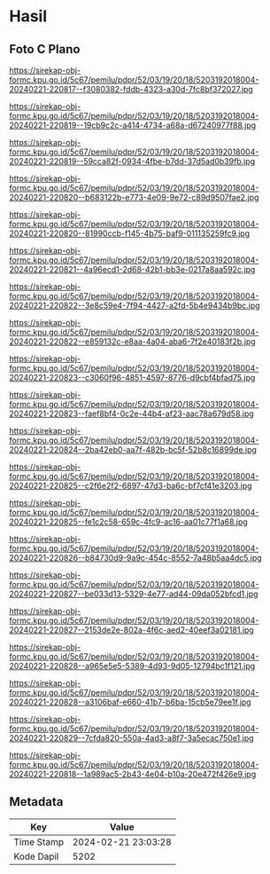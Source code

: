 # Hasil

## Foto C Plano

https://sirekap-obj-formc.kpu.go.id/5c67/pemilu/pdpr/52/03/19/20/18/5203192018004-20240221-220817--f3080382-fddb-4323-a30d-7fc8bf372027.jpg

https://sirekap-obj-formc.kpu.go.id/5c67/pemilu/pdpr/52/03/19/20/18/5203192018004-20240221-220819--19cb9c2c-a414-4734-a68a-d67240977f88.jpg

https://sirekap-obj-formc.kpu.go.id/5c67/pemilu/pdpr/52/03/19/20/18/5203192018004-20240221-220819--59cca82f-0934-4fbe-b7dd-37d5ad0b39fb.jpg

https://sirekap-obj-formc.kpu.go.id/5c67/pemilu/pdpr/52/03/19/20/18/5203192018004-20240221-220820--b683122b-e773-4e09-9e72-c89d9507fae2.jpg

https://sirekap-obj-formc.kpu.go.id/5c67/pemilu/pdpr/52/03/19/20/18/5203192018004-20240221-220820--81990ccb-f145-4b75-baf9-011135259fc9.jpg

https://sirekap-obj-formc.kpu.go.id/5c67/pemilu/pdpr/52/03/19/20/18/5203192018004-20240221-220821--4a96ecd1-2d68-42b1-bb3e-0217a8aa592c.jpg

https://sirekap-obj-formc.kpu.go.id/5c67/pemilu/pdpr/52/03/19/20/18/5203192018004-20240221-220822--3e8c59e4-7f94-4427-a2fd-5b4e9434b9bc.jpg

https://sirekap-obj-formc.kpu.go.id/5c67/pemilu/pdpr/52/03/19/20/18/5203192018004-20240221-220822--e859132c-e8aa-4a04-aba6-7f2e40183f2b.jpg

https://sirekap-obj-formc.kpu.go.id/5c67/pemilu/pdpr/52/03/19/20/18/5203192018004-20240221-220823--c3060f96-4851-4597-8776-d9cbf4bfad75.jpg

https://sirekap-obj-formc.kpu.go.id/5c67/pemilu/pdpr/52/03/19/20/18/5203192018004-20240221-220823--faef8bf4-0c2e-44b4-af23-aac78a679d58.jpg

https://sirekap-obj-formc.kpu.go.id/5c67/pemilu/pdpr/52/03/19/20/18/5203192018004-20240221-220824--2ba42eb0-aa7f-482b-bc5f-52b8c16899de.jpg

https://sirekap-obj-formc.kpu.go.id/5c67/pemilu/pdpr/52/03/19/20/18/5203192018004-20240221-220825--c2f6e2f2-6897-47d3-ba6c-bf7cf41e3203.jpg

https://sirekap-obj-formc.kpu.go.id/5c67/pemilu/pdpr/52/03/19/20/18/5203192018004-20240221-220825--fe1c2c58-659c-4fc9-ac16-aa01c77f1a68.jpg

https://sirekap-obj-formc.kpu.go.id/5c67/pemilu/pdpr/52/03/19/20/18/5203192018004-20240221-220826--b84730d9-9a9c-454c-8552-7a48b5aa4dc5.jpg

https://sirekap-obj-formc.kpu.go.id/5c67/pemilu/pdpr/52/03/19/20/18/5203192018004-20240221-220827--be033d13-5329-4e77-ad44-09da052bfcd1.jpg

https://sirekap-obj-formc.kpu.go.id/5c67/pemilu/pdpr/52/03/19/20/18/5203192018004-20240221-220827--2153de2e-802a-4f6c-aed2-40eef3a02181.jpg

https://sirekap-obj-formc.kpu.go.id/5c67/pemilu/pdpr/52/03/19/20/18/5203192018004-20240221-220828--a965e5e5-5389-4d93-9d05-12794bc1f121.jpg

https://sirekap-obj-formc.kpu.go.id/5c67/pemilu/pdpr/52/03/19/20/18/5203192018004-20240221-220828--a3106baf-e660-41b7-b6ba-15cb5e79ee1f.jpg

https://sirekap-obj-formc.kpu.go.id/5c67/pemilu/pdpr/52/03/19/20/18/5203192018004-20240221-220829--7cfda820-550a-4ad3-a8f7-3a5ecac750e1.jpg

https://sirekap-obj-formc.kpu.go.id/5c67/pemilu/pdpr/52/03/19/20/18/5203192018004-20240221-220818--1a989ac5-2b43-4e04-b10a-20e472f426e9.jpg


## Metadata

| Key        | Value               |
| ---------- | ------------------- |
| Time Stamp | 2024-02-21 23:03:28 |
| Kode Dapil | 5202                |



